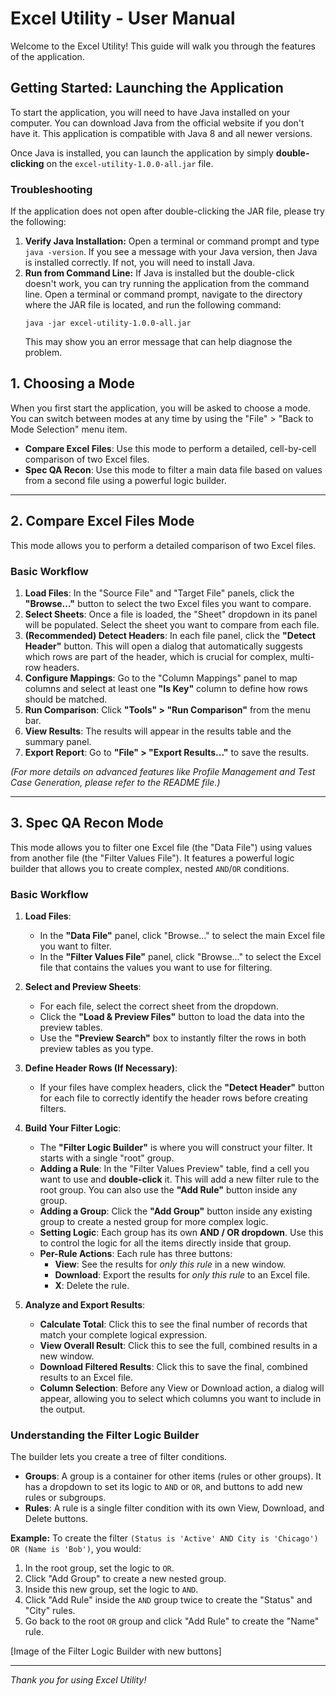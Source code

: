 # Excel Utility - User Manual

Welcome to the Excel Utility! This guide will walk you through the features of the application.

## Getting Started: Launching the Application

To start the application, you will need to have Java installed on your computer. You can download Java from the official website if you don't have it. This application is compatible with Java 8 and all newer versions.

Once Java is installed, you can launch the application by simply **double-clicking** on the `excel-utility-1.0.0-all.jar` file.

### Troubleshooting

If the application does not open after double-clicking the JAR file, please try the following:

1.  **Verify Java Installation:** Open a terminal or command prompt and type `java -version`. If you see a message with your Java version, then Java is installed correctly. If not, you will need to install Java.
2.  **Run from Command Line:** If Java is installed but the double-click doesn't work, you can try running the application from the command line. Open a terminal or command prompt, navigate to the directory where the JAR file is located, and run the following command:
    ```
    java -jar excel-utility-1.0.0-all.jar
    ```
    This may show you an error message that can help diagnose the problem.

## 1. Choosing a Mode

When you first start the application, you will be asked to choose a mode. You can switch between modes at any time by using the "File" > "Back to Mode Selection" menu item.

-   **Compare Excel Files**: Use this mode to perform a detailed, cell-by-cell comparison of two Excel files.
-   **Spec QA Recon**: Use this mode to filter a main data file based on values from a second file using a powerful logic builder.

---

## 2. Compare Excel Files Mode

This mode allows you to perform a detailed comparison of two Excel files.

### Basic Workflow

1.  **Load Files**: In the "Source File" and "Target File" panels, click the **"Browse..."** button to select the two Excel files you want to compare.
2.  **Select Sheets**: Once a file is loaded, the "Sheet" dropdown in its panel will be populated. Select the sheet you want to compare from each file.
3.  **(Recommended) Detect Headers**: In each file panel, click the **"Detect Header"** button. This will open a dialog that automatically suggests which rows are part of the header, which is crucial for complex, multi-row headers.
4.  **Configure Mappings**: Go to the "Column Mappings" panel to map columns and select at least one **"Is Key"** column to define how rows should be matched.
5.  **Run Comparison**: Click **"Tools" > "Run Comparison"** from the menu bar.
6.  **View Results**: The results will appear in the results table and the summary panel.
7.  **Export Report**: Go to **"File" > "Export Results..."** to save the results.

*(For more details on advanced features like Profile Management and Test Case Generation, please refer to the README file.)*

---

## 3. Spec QA Recon Mode

This mode allows you to filter one Excel file (the "Data File") using values from another file (the "Filter Values File"). It features a powerful logic builder that allows you to create complex, nested `AND`/`OR` conditions.

### Basic Workflow

1.  **Load Files**:
    -   In the **"Data File"** panel, click "Browse..." to select the main Excel file you want to filter.
    -   In the **"Filter Values File"** panel, click "Browse..." to select the Excel file that contains the values you want to use for filtering.

2.  **Select and Preview Sheets**:
    -   For each file, select the correct sheet from the dropdown.
    -   Click the **"Load & Preview Files"** button to load the data into the preview tables.
    -   Use the **"Preview Search"** box to instantly filter the rows in both preview tables as you type.

3.  **Define Header Rows (If Necessary)**:
    -   If your files have complex headers, click the **"Detect Header"** button for each file to correctly identify the header rows before creating filters.

4.  **Build Your Filter Logic**:
    -   The **"Filter Logic Builder"** is where you will construct your filter. It starts with a single "root" group.
    -   **Adding a Rule**: In the "Filter Values Preview" table, find a cell you want to use and **double-click** it. This will add a new filter rule to the root group. You can also use the **"Add Rule"** button inside any group.
    -   **Adding a Group**: Click the **"Add Group"** button inside any existing group to create a nested group for more complex logic.
    -   **Setting Logic**: Each group has its own **AND / OR dropdown**. Use this to control the logic for all the items directly inside that group.
    -   **Per-Rule Actions**: Each rule has three buttons:
        -   **View**: See the results for *only this rule* in a new window.
        -   **Download**: Export the results for *only this rule* to an Excel file.
        -   **X**: Delete the rule.

5.  **Analyze and Export Results**:
    -   **Calculate Total**: Click this to see the final number of records that match your complete logical expression.
    -   **View Overall Result**: Click this to see the full, combined results in a new window.
    -   **Download Filtered Results**: Click this to save the final, combined results to an Excel file.
    -   **Column Selection**: Before any View or Download action, a dialog will appear, allowing you to select which columns you want to include in the output.

### Understanding the Filter Logic Builder

The builder lets you create a tree of filter conditions.

*   **Groups**: A group is a container for other items (rules or other groups). It has a dropdown to set its logic to `AND` or `OR`, and buttons to add new rules or subgroups.
*   **Rules**: A rule is a single filter condition with its own View, Download, and Delete buttons.

**Example:** To create the filter `(Status is 'Active' AND City is 'Chicago') OR (Name is 'Bob')`, you would:
1.  In the root group, set the logic to `OR`.
2.  Click "Add Group" to create a new nested group.
3.  Inside this new group, set the logic to `AND`.
4.  Click "Add Rule" inside the `AND` group twice to create the "Status" and "City" rules.
5.  Go back to the root `OR` group and click "Add Rule" to create the "Name" rule.

[Image of the Filter Logic Builder with new buttons]

---
*Thank you for using Excel Utility!*
